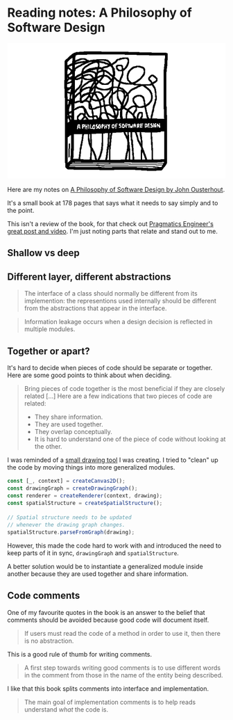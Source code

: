 <!-- thumbnail: ./book_cover.gif -->
<!-- pinned: true -->
<!-- twitterSocialImage: ./book_cover.gif -->

# Reading notes: A Philosophy of Software Design

![Drawing of the book cover for A Philosophy of Software Design](./book_cover.gif)

Here are my notes on [A Philosophy of Software Design by John Ousterhout](https://www.amazon.co.uk/Philosophy-Software-Design-2nd-ebook/dp/B09B8LFKQL/ref=sr_1_1?crid=15RRQNVVGGPTM&keywords=A+Philosophy+of+Software+Design&qid=1659823295&sprefix=a+philosophy+of+software+design%2Caps%2C177&sr=8-1).

It's a small book at 178 pages that says what it needs to say simply and to the point.

This isn't a review of the book, for that check out [Pragmatics Engineer's great post and video](https://blog.pragmaticengineer.com/a-philosophy-of-software-design-review/). I'm just noting parts that relate and stand out to me.

## Shallow vs deep
<!-- TODO: Add stuff about shallow code? -->

## Different layer, different abstractions
> The interface of a class should normally be different from its implemention: the representions used internally should be different from the abstractions that appear in the interface.
<!-- p.50 -->


> Information leakage occurs when a design decision is reflected in multiple modules.

## Together or apart?

It's hard to decide when pieces of code should be separate or together. Here are some good points to think about when deciding.

> Bring pieces of code together is the most beneficial if they are closely related [...] Here are a few indications that two pieces of code are related:
> - They share information.
> - They are used together.
> - They overlap conceptually.
> - It is hard to understand one of the piece of code without looking at the other.
<!-- p.60 -->

I was reminded of a [small drawing tool](https://github.com/anthonyec/211203_wiggle_path/) I was creating. I tried to "clean" up the code by moving things into more generalized modules.

```ts
const [_, context] = createCanvas2D();
const drawingGraph = createDrawingGraph();
const renderer = createRenderer(context, drawing);
const spatialStructure = createSpatialStructure();

// Spatial structure needs to be updated
// whenever the drawing graph changes.
spatialStructure.parseFromGraph(drawing);
```

However, this made the code hard to work with and introduced the need to keep parts of it in sync, `drawingGraph` and `spatialStructure`.

A better solution would be to instantiate a generalized module inside another because they are used together and share information.

## Code comments

One of my favourite quotes in the book is an answer to the belief that comments should be avoided because good code will document itself.

> If users must read the code of a method in order to use it, then there is no abstraction.
<!-- p.97 -->

This is a good rule of thumb for writing comments. <!-- TODO: Expand on -->

> A first step towards writing good comments is to use different words in the comment from those in the name of the entity being described.
<!-- p.105 -->

I like that this book splits comments into interface and implementation. <!-- TODO: Expand on -->

> The main goal of implementation comments is to help reads understand _what_ the code is.
<!-- TODO: PUT A QUOTE HERE -->


<!-- TODO: Add note about if other cant read it, it's not obvious -->

